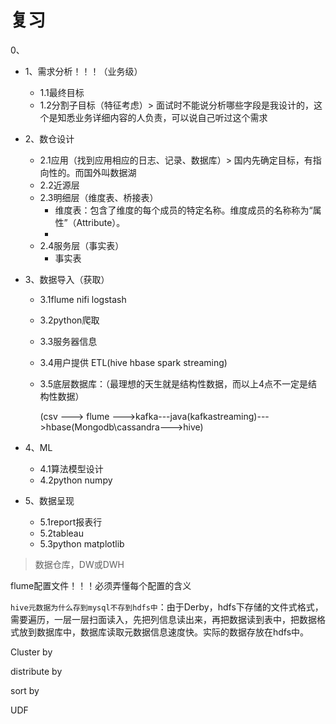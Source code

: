 # 复习



0、

- 1、需求分析！！！（业务级）

  - 1.1最终目标
  - 1.2分割子目标（特征考虑）> 面试时不能说分析哪些字段是我设计的，这个是知悉业务详细内容的人负责，可以说自己听过这个需求

- 2、数仓设计

  - 2.1应用（找到应用相应的日志、记录、数据库）> 国内先确定目标，有指向性的。而国外叫数据湖
  - 2.2近源层
  - 2.3明细层（维度表、桥接表）
    - 维度表：包含了维度的每个成员的特定名称。维度成员的名称称为“属性”（Attribute）。
    - 
  - 2.4服务层（事实表）
    - 事实表

- 3、数据导入（获取）

  - 3.1flume nifi logstash

  - 3.2python爬取

  - 3.3服务器信息

  - 3.4用户提供  ETL(hive hbase spark streaming)

  - 3.5底层数据库：（最理想的天生就是结构性数据，而以上4点不一定是结构性数据）

    (csv ---> flume --->kafka---java(kafkastreaming)--->hbase(Mongodb\cassandra--->hive)

- 4、ML

  - 4.1算法模型设计
  - 4.2python numpy

- 5、数据呈现  

  - 5.1report报表行
  - 5.2tableau
  - 5.3python matplotlib

> 数据仓库，DW或DWH

flume配置文件！！！必须弄懂每个配置的含义

`hive元数据为什么存到mysql不存到hdfs中`：由于Derby，hdfs下存储的文件式格式，需要遍历，一层一层扫面读入，先把列信息读出来，再把数据读到表中，把数据格式放到数据库中，数据库读取元数据信息速度快。实际的数据存放在hdfs中。

Cluster by  

distribute by

sort by

UDF